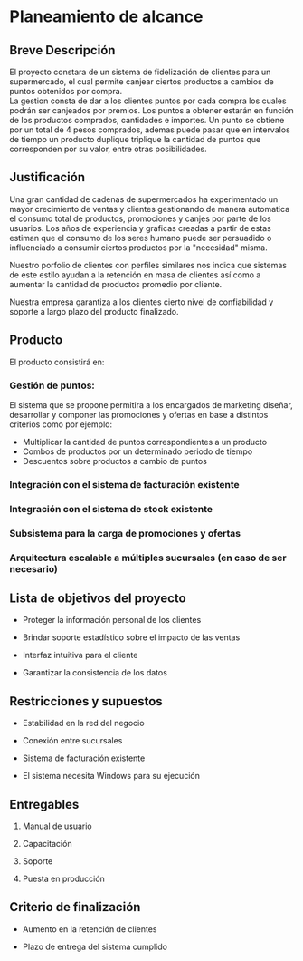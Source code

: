 # Planeamiento de alcance

## Breve Descripción


El proyecto constara de un sistema de fidelización de clientes para un supermercado, el cual permite canjear ciertos productos a cambios de puntos obtenidos por compra.   
La gestion consta de dar a los clientes puntos por cada compra los cuales podrán ser canjeados por premios.
Los puntos a obtener estarán en función de los productos comprados, cantidades e importes. Un punto se obtiene por un total de 4 pesos comprados, ademas puede pasar que en intervalos de tiempo un producto duplique triplique la cantidad de puntos que corresponden por su valor, entre otras posibilidades.


## Justificación

Una gran cantidad de cadenas de supermercados ha experimentado un mayor crecimiento de ventas y clientes gestionando de manera automatica el consumo total de productos, promociones y canjes por parte de los usuarios. Los años de experiencia y graficas creadas a partir de estas estiman que el consumo de los seres humano puede ser persuadido o influenciado a consumir ciertos productos por la "necesidad" misma.

Nuestro porfolio de clientes con perfiles similares nos indica que sistemas de este estilo ayudan a la retención en masa de clientes así como a aumentar la cantidad de productos promedio por cliente.

Nuestra empresa garantiza a los clientes cierto nivel de confiabilidad y soporte a largo plazo del producto finalizado.

## Producto

El producto consistirá en:

### Gestión de puntos:

El sistema que se propone permitira a los encargados de marketing diseñar, desarrollar y componer las promociones y ofertas en base a distintos criterios como por ejemplo:
  * Multiplicar la cantidad de puntos correspondientes a un producto
  * Combos de productos por un determinado periodo de tiempo
  * Descuentos sobre productos a cambio de puntos

### Integración con el sistema de facturación existente



### Integración con el sistema de stock existente

### Subsistema para la carga de promociones y ofertas

### Arquitectura escalable a múltiples sucursales (en caso de ser necesario)

## Lista de objetivos del proyecto

* Proteger la información personal de los clientes

* Brindar soporte estadístico sobre el impacto de las ventas

* Interfaz intuitiva para el cliente

* Garantizar la consistencia de los datos

## Restricciones y supuestos

* Estabilidad en la red del negocio

* Conexión entre sucursales

* Sistema de facturación existente

* El sistema necesita Windows para su ejecución

## Entregables

1. Manual de usuario

2. Capacitación

3. Soporte

4. Puesta en producción

## Criterio de finalización

* Aumento en la retención de clientes

* Plazo de entrega del sistema cumplido
